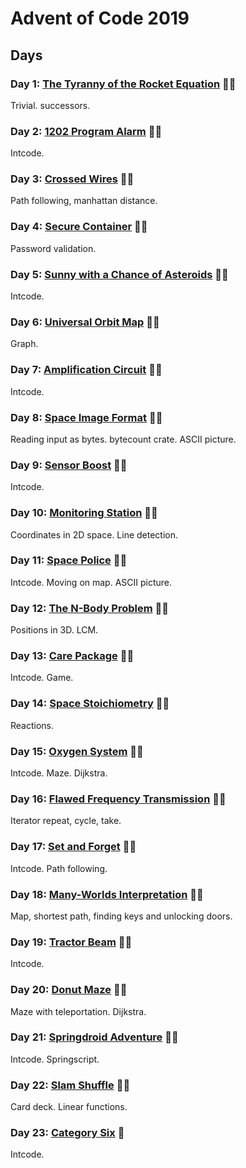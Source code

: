 # Advent of Code 2019

## Days

### Day 1: [The Tyranny of the Rocket Equation](day01/README.md) 🌟🌟

Trivial. successors.

### Day 2: [1202 Program Alarm](day02/README.md) 🌟🌟

Intcode.

### Day 3: [Crossed Wires](day03/README.md) 🌟🌟

Path following, manhattan distance.

### Day 4: [Secure Container](day04/README.md) 🌟🌟

Password validation.

### Day 5: [Sunny with a Chance of Asteroids](day05/README.md) 🌟🌟

Intcode.

### Day 6: [Universal Orbit Map](day06/README.md) 🌟🌟

Graph.

### Day 7: [Amplification Circuit](day07/README.md) 🌟🌟

Intcode.

### Day 8: [Space Image Format](day08/README.md) 🌟🌟

Reading input as bytes. bytecount crate. ASCII picture.

### Day 9: [Sensor Boost](day09/README.md) 🌟🌟

Intcode.

### Day 10: [Monitoring Station](day10/README.md) 🌟🌟

Coordinates in 2D space. Line detection.

### Day 11: [Space Police](day11/README.md) 🌟🌟

Intcode. Moving on map. ASCII picture.

### Day 12: [The N-Body Problem](day12/README.md) 🌟🌟

Positions in 3D. LCM.

### Day 13: [Care Package](day13/README.md) 🌟🌟

Intcode. Game.

### Day 14: [Space Stoichiometry](day14/README.md) 🌟🌟

Reactions.

### Day 15: [Oxygen System](day15/README.md) 🌟🌟

Intcode. Maze. Dijkstra.

### Day 16: [Flawed Frequency Transmission](day16/README.md) 🌟🌟

Iterator repeat, cycle, take.

### Day 17: [Set and Forget](day17/README.md) 🌟🌟

Intcode. Path following.

### Day 18: [Many-Worlds Interpretation](day18/README.md) 🌟🌟

Map, shortest path, finding keys and unlocking doors.

### Day 19: [Tractor Beam](day19/README.md) 🌟🌟

Intcode.

### Day 20: [Donut Maze](day20/README.md) 🌟🌟

Maze with teleportation. Dijkstra.

### Day 21: [Springdroid Adventure](day21/README.md) 🌟🌟

Intcode. Springscript.

### Day 22: [Slam Shuffle](day22/README.md) 🌟🌟

Card deck. Linear functions.

### Day 23: [Category Six](day23/README.md) 🌟

Intcode.
